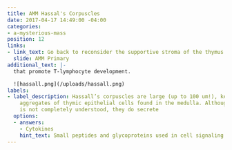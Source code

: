```yaml
---
title: AMM Hassal's Corpuscles
date: 2017-04-17 14:49:00 -04:00
categories:
- a-mysterious-mass
position: 12
links:
- link_text: Go back to reconsider the supportive stroma of the thymus
  slide: AMM Primary
additional_text: |-
  that promote T-lymphocyte development.

  ![hassall.png](/uploads/hassall.png)
labels:
- label_description: Hassall’s corpuscles are large (up to 100 um!), keratinized concentric
    aggregates of thymic epithelial cells found in the medulla. Although their function
    is not completely understood, they do secrete
  options:
  - answers:
    - Cytokines
    hint_text: Small peptides and glycoproteins used in cell signaling
---
```


